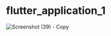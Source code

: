 # flutter_application_1
![Screenshot (39) - Copy](https://github.com/sona-flutter/flutter_assignment/assets/155802075/324a3c57-8818-448f-ad48-b49397cd8e92)

